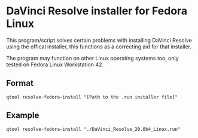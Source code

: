 # DaVinci Resolve installer for Fedora Linux
This program/script solves certain problems with installing DaVinci Resolve using the offical installer, this functions as a correcting aid for that installer.

The program may function on other Linux operating systems too, only tested on Fedora Linux Workstation 42.

## Format
```
qtool resolve-fedora-install "[Path to the .run installer file]"
```

## Example
```
qtool resolve-fedora-install "./DaVinci_Resolve_20.0b4_Linux.run"
```
